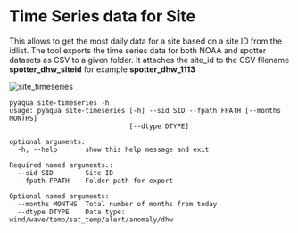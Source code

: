 # Time Series data for Site

This allows to get the most daily data for a site based on a site ID from the idlist. The tool exports the time series data for both NOAA and spotter datasets as CSV to a given folder. It attaches the site_id to the CSV filename **spotter_dhw_siteid** for example **spotter_dhw_1113**

![site_timeseries](https://user-images.githubusercontent.com/6677629/145728547-c724f911-4301-4887-a9e8-dbbce4b28174.gif)

```
pyaqua site-timeseries -h
usage: pyaqua site-timeseries [-h] --sid SID --fpath FPATH [--months MONTHS]
                              [--dtype DTYPE]

optional arguments:
  -h, --help       show this help message and exit

Required named arguments.:
  --sid SID        Site ID
  --fpath FPATH    Folder path for export

Optional named arguments:
  --months MONTHS  Total number of months from today
  --dtype DTYPE    Data type: wind/wave/temp/sat_temp/alert/anomaly/dhw
```
